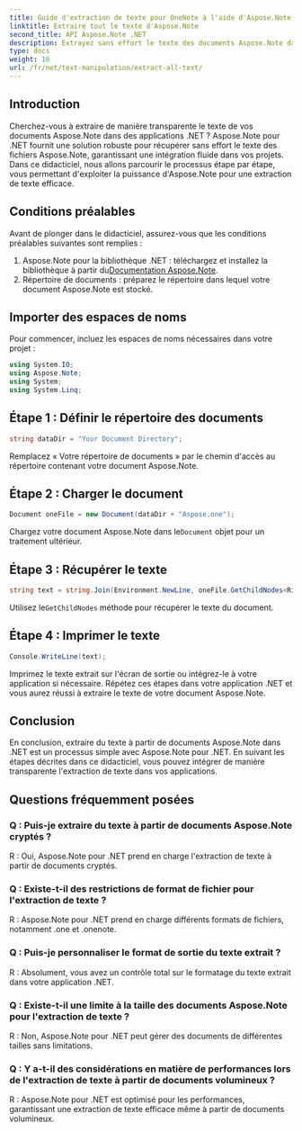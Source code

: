 ```yaml
---
title: Guide d'extraction de texte pour OneNote à l'aide d'Aspose.Note
linktitle: Extraire tout le texte d'Aspose.Note
second_title: API Aspose.Note .NET
description: Extrayez sans effort le texte des documents Aspose.Note dans .NET avec Aspose.Note pour .NET. Suivez notre guide étape par étape pour une intégration transparente.
type: docs
weight: 16
url: /fr/net/text-manipulation/extract-all-text/
---
```

## Introduction
Cherchez-vous à extraire de manière transparente le texte de vos documents Aspose.Note dans des applications .NET ? Aspose.Note pour .NET fournit une solution robuste pour récupérer sans effort le texte des fichiers Aspose.Note, garantissant une intégration fluide dans vos projets. Dans ce didacticiel, nous allons parcourir le processus étape par étape, vous permettant d'exploiter la puissance d'Aspose.Note pour une extraction de texte efficace.
## Conditions préalables
Avant de plonger dans le didacticiel, assurez-vous que les conditions préalables suivantes sont remplies :
1.  Aspose.Note pour la bibliothèque .NET : téléchargez et installez la bibliothèque à partir du[Documentation Aspose.Note](https://reference.aspose.com/note/net/).
2. Répertoire de documents : préparez le répertoire dans lequel votre document Aspose.Note est stocké.
## Importer des espaces de noms
Pour commencer, incluez les espaces de noms nécessaires dans votre projet :
```csharp
using System.IO;
using Aspose.Note;
using System;
using System.Linq;
```
## Étape 1 : Définir le répertoire des documents
```csharp
string dataDir = "Your Document Directory";
```
Remplacez « Votre répertoire de documents » par le chemin d'accès au répertoire contenant votre document Aspose.Note.
## Étape 2 : Charger le document
```csharp
Document oneFile = new Document(dataDir + "Aspose.one");
```
 Chargez votre document Aspose.Note dans le`Document` objet pour un traitement ultérieur.
## Étape 3 : Récupérer le texte
```csharp
string text = string.Join(Environment.NewLine, oneFile.GetChildNodes<RichText>().Select(e => e.Text)) + Environment.NewLine;
```
 Utilisez le`GetChildNodes` méthode pour récupérer le texte du document.
## Étape 4 : Imprimer le texte
```csharp
Console.WriteLine(text);
```
Imprimez le texte extrait sur l'écran de sortie ou intégrez-le à votre application si nécessaire.
Répétez ces étapes dans votre application .NET et vous aurez réussi à extraire le texte de votre document Aspose.Note.
## Conclusion
En conclusion, extraire du texte à partir de documents Aspose.Note dans .NET est un processus simple avec Aspose.Note pour .NET. En suivant les étapes décrites dans ce didacticiel, vous pouvez intégrer de manière transparente l'extraction de texte dans vos applications.
## Questions fréquemment posées
### Q : Puis-je extraire du texte à partir de documents Aspose.Note cryptés ?
R : Oui, Aspose.Note pour .NET prend en charge l'extraction de texte à partir de documents cryptés.
### Q : Existe-t-il des restrictions de format de fichier pour l'extraction de texte ?
R : Aspose.Note pour .NET prend en charge différents formats de fichiers, notamment .one et .onenote.
### Q : Puis-je personnaliser le format de sortie du texte extrait ?
R : Absolument, vous avez un contrôle total sur le formatage du texte extrait dans votre application .NET.
### Q : Existe-t-il une limite à la taille des documents Aspose.Note pour l'extraction de texte ?
R : Non, Aspose.Note pour .NET peut gérer des documents de différentes tailles sans limitations.
### Q : Y a-t-il des considérations en matière de performances lors de l'extraction de texte à partir de documents volumineux ?
R : Aspose.Note pour .NET est optimisé pour les performances, garantissant une extraction de texte efficace même à partir de documents volumineux.